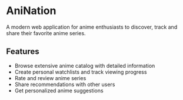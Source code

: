 # AniNation

A modern web application for anime enthusiasts to discover, track and share their favorite anime series.

## Features

- Browse extensive anime catalog with detailed information
- Create personal watchlists and track viewing progress
- Rate and review anime series
- Share recommendations with other users
- Get personalized anime suggestions

